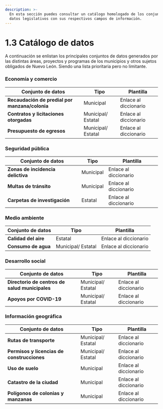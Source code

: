 ```yaml
---
description: >-
  En esta sección puedes consultar un catálogo homologado de los conjuntos de
  datos legislativos con sus respectivos campos de información.
---
```


# 1.3 Catálogo de datos

A continuación se enlistan los principales conjuntos de datos generados por las distintas áreas, proyectos y programas de los municipios y otros sujetos obligados de Nuevo León. Siendo una lista prioritaria pero no limitante.

### Economía y comercio

| Conjunto de datos                              | Tipo               | Plantilla             |
| ---------------------------------------------- | ------------------ | --------------------- |
| **Recaudación de predial por manzana/colonia** | Municipal          | Enlace al diccionario |
| **Contratos y licitaciones otorgadas**         | Municipal/ Estatal | Enlace al diccionario |
| **Presupuesto de egresos**                     | Municipal/ Estatal | Enlace al diccionario |

### Seguridad pública

| Conjunto de datos                 | Tipo      | Plantilla             |
| --------------------------------- | --------- | --------------------- |
| **Zonas de incidencia delictiva** | Municipal | Enlace al diccionario |
| **Multas de tránsito**            | Municipal | Enlace al diccionario |
| **Carpetas de investigación**     | Estatal   | Enlace al diccionario |

### Medio ambiente

| Conjunto de datos    | Tipo               | Plantilla             |
| -------------------- | ------------------ | --------------------- |
| **Calidad del aire** | Estatal            | Enlace al diccionario |
| **Consumo de agua**  | Municipal/ Estatal | Enlace al diccionario |

### Desarrollo social

| Conjunto de datos                              | Tipo               | Plantilla             |
| ---------------------------------------------- | ------------------ | --------------------- |
| **Directorio de centros de salud municipales** | Municipal/ Estatal | Enlace al diccionario |
| **Apoyos por COVID-19**                        | Municipal/ Estatal | Enlace al diccionario |

### Información geográfica

| Conjunto de datos                          | Tipo               | Plantilla             |
| ------------------------------------------ | ------------------ | --------------------- |
| **Rutas de transporte**                    | Municipal/ Estatal | Enlace al diccionario |
| **Permisos y licencias de construcciones** | Municipal/ Estatal | Enlace al diccionario |
| **Uso de suelo**                           | Municipal          | Enlace al diccionario |
| **Catastro de la ciudad**                  | Municipal          | Enlace al diccionario |
| **Polígonos de colonias y manzanas**       | Municipal          | Enlace al diccionario |
